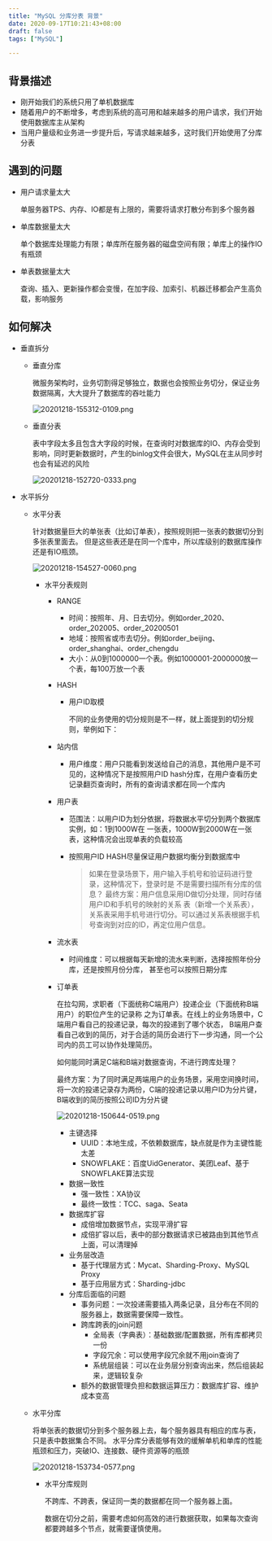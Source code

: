 ```yaml
---
title: "MySQL 分库分表 背景"
date: 2020-09-17T10:21:43+08:00
draft: false
tags: ["MySQL"]

---
```


## 背景描述

* 刚开始我们的系统只用了单机数据库
* 随着用户的不断增多，考虑到系统的高可用和越来越多的用户请求，我们开始使用数据库主从架构
* 当用户量级和业务进一步提升后，写请求越来越多，这时我们开始使用了分库分表

## 遇到的问题

* 用户请求量太大

  单服务器TPS、内存、IO都是有上限的，需要将请求打散分布到多个服务器

* 单库数据量太大

  单个数据库处理能力有限；单库所在服务器的磁盘空间有限；单库上的操作IO有瓶颈

* 单表数据量太大

  查询、插入、更新操作都会变慢，在加字段、加索引、机器迁移都会产生高负载，影响服务

## 如何解决

* 垂直拆分

  * 垂直分库

    微服务架构时，业务切割得足够独立，数据也会按照业务切分，保证业务数据隔离，大大提升了数据库的吞吐能力

    ![20201218-155312-0109.png](https://gitee.com/chuchin/img/raw/master/20201218-155312-0109.png)

  * 垂直分表

    表中字段太多且包含大字段的时候，在查询时对数据库的IO、内存会受到影响，同时更新数据时，产生的binlog文件会很大，MySQL在主从同步时也会有延迟的风险

    ![20201218-152720-0333.png](https://gitee.com/chuchin/img/raw/master/20201218-152720-0333.png)

* 水平拆分

  * 水平分表

    针对数据量巨大的单张表（比如订单表），按照规则把一张表的数据切分到多张表里面去。 但是这些表还是在同一个库中，所以库级别的数据库操作还是有IO瓶颈。

    ![20201218-154527-0060.png](https://gitee.com/chuchin/img/raw/master/20201218-154527-0060.png)
  
    * 水平分表规则
  
      * RANGE
    
        * 时间：按照年、月、日去切分。例如order_2020、order_202005、order_20200501
        * 地域：按照省或市去切分。例如order_beijing、order_shanghai、order_chengdu
        * 大小：从0到1000000一个表。例如1000001-2000000放一个表，每100万放一个表
    
      * HASH
    
        * 用户ID取模
    
          不同的业务使用的切分规则是不一样，就上面提到的切分规则，举例如下：
    
      * 站内信
    
        * 用户维度：用户只能看到发送给自己的消息，其他用户是不可见的，这种情况下是按照用户ID hash分库，在用户查看历史记录翻页查询时，所有的查询请求都在同一个库内
    
      * 用户表
    
        * 范围法：以用户ID为划分依据，将数据水平切分到两个数据库实例，如：1到1000W在 一张表，1000W到2000W在一张表，这种情况会出现单表的负载较高
    
        * 按照用户ID HASH尽量保证用户数据均衡分到数据库中
    
          >如果在登录场景下，用户输入手机号和验证码进行登录，这种情况下，登录时是 不是需要扫描所有分库的信息？ 最终方案：用户信息采用ID做切分处理，同时存储用户ID和手机号的映射的关系 表（新增一个关系表），关系表采用手机号进行切分。可以通过关系表根据手机 号查询到对应的ID，再定位用户信息。
    
      * 流水表
    
        * 时间维度：可以根据每天新增的流水来判断，选择按照年份分库，还是按照月份分库， 甚至也可以按照日期分库
    
      * 订单表
    
        在拉勾网，求职者（下面统称C端用户）投递企业（下面统称B端用户）的职位产生的记录称 之为订单表。在线上的业务场景中，C端用户看自己的投递记录，每次的投递到了哪个状态， B端用户查看自己收到的简历，对于合适的简历会进行下一步沟通，同一个公司内的员工可以协作处理简历。
    
        如何能同时满足C端和B端对数据查询，不进行跨库处理？
    
        最终方案：为了同时满足两端用户的业务场景，采用空间换时间，将一次的投递记录存为两份，C端的投递记录以用户ID为分片键，B端收到的简历按照公司ID为分片键
    
        ![20201218-150644-0519.png](https://gitee.com/chuchin/img/raw/master/20201218-150644-0519.png)
    
        * 主键选择
          * UUID：本地生成，不依赖数据库，缺点就是作为主键性能太差
          * SNOWFLAKE：百度UidGenerator、美团Leaf、基于SNOWFLAKE算法实现
        * 数据一致性
          * 强一致性：XA协议
          * 最终一致性：TCC、saga、Seata
        * 数据库扩容
          * 成倍增加数据节点，实现平滑扩容
          * 成倍扩容以后，表中的部分数据请求已被路由到其他节点上面，可以清理掉
        * 业务层改造
          * 基于代理层方式：Mycat、Sharding-Proxy、MySQL Proxy
          * 基于应用层方式：Sharding-jdbc
        * 分库后面临的问题
          * 事务问题：一次投递需要插入两条记录，且分布在不同的服务器上，数据需要保障一致性。
          * 跨库跨表的join问题
            * 全局表（字典表）：基础数据/配置数据，所有库都拷贝一份
            * 字段冗余：可以使用字段冗余就不用join查询了
            * 系统层组装：可以在业务层分别查询出来，然后组装起来，逻辑较复杂
          * 额外的数据管理负担和数据运算压力：数据库扩容、维护成本变高
  
  * 水平分库
  
    将单张表的数据切分到多个服务器上去，每个服务器具有相应的库与表，只是表中数据集合不同。 水平分库分表能够有效的缓解单机和单库的性能瓶颈和压力，突破IO、连接数、硬件资源等的瓶颈
  
    ![20201218-153734-0577.png](https://gitee.com/chuchin/img/raw/master/20201218-153734-0577.png)
  
    * 水平分库规则
  
      不跨库、不跨表，保证同一类的数据都在同一个服务器上面。
  
      数据在切分之前，需要考虑如何高效的进行数据获取，如果每次查询都要跨越多个节点，就需要谨慎使用。

